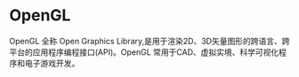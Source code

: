 # OpenGL

OpenGL 全称 Open Graphics Library,是用于渲染2D、3D矢量图形的跨语言、跨平台的应用程序编程接口(API)。OpenGL 常用于CAD、虚拟实境、科学可视化程序和电子游戏开发。
